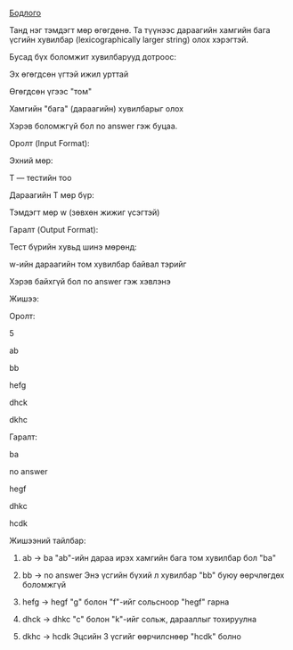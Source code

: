 [Бодлого](https://www.hackerrank.com/challenges/bigger-is-greater/problem?isFullScreen=true)

Танд нэг тэмдэгт мөр өгөгдөнө. Та түүнээс дараагийн хамгийн бага үсгийн хувилбар (lexicographically larger string) олох хэрэгтэй.

Бусад бүх боломжит хувилбарууд дотроос:

Эх өгөгдсөн үгтэй ижил урттай

Өгөгдсөн үгээс "том"

Хамгийн "бага" (дараагийн) хувилбарыг олох

Хэрэв боломжгүй бол no answer гэж буцаа.

Оролт (Input Format):

Эхний мөр:

T — тестийн тоо

Дараагийн T мөр бүр:

Тэмдэгт мөр w (зөвхөн жижиг үсэгтэй)

Гаралт (Output Format):

Тест бүрийн хувьд шинэ мөрөнд:

w-ийн дараагийн том хувилбар байвал тэрийг

Хэрэв байхгүй бол no answer гэж хэвлэнэ

Жишээ:

Оролт:

5

ab

bb

hefg

dhck

dkhc

Гаралт:

ba

no answer

hegf

dhkc

hcdk

Жишээний тайлбар:

1. ab → ba
"ab"-ийн дараа ирэх хамгийн бага том хувилбар бол "ba"

2. bb → no answer
Энэ үсгийн бүхий л хувилбар "bb" буюу өөрчлөгдөх боломжгүй

3. hefg → hegf
"g" болон "f"-ийг сольсноор "hegf" гарна

4. dhck → dhkc
"c" болон "k"-ийг сольж, дарааллыг тохируулна

5. dkhc → hcdk
Эцсийн 3 үсгийг өөрчилснөөр "hcdk" болно
